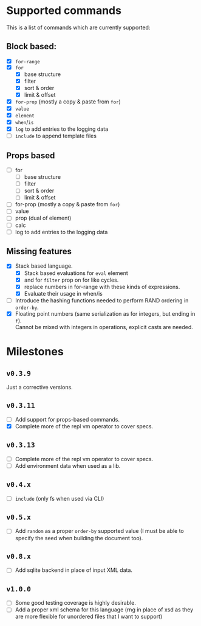 # Supported commands

This is a list of commands which are currently supported:

## Block based:

- [x] `for-range`
- [x] `for`
  - [x] base structure
  - [x] filter
  - [x] sort & order
  - [x] limit & offset
- [x] `for-prop` (mostly a copy & paste from `for`)
- [x] `value`
- [x] `element`
- [x] `when`/`is`
- [x] `log` to add entries to the logging data
- [ ] `include` to append template files

## Props based

- [ ] for
  - [ ] base structure
  - [ ] filter
  - [ ] sort & order
  - [ ] limit & offset
- [ ] for-prop (mostly a copy & paste from `for`)
- [ ] value
- [ ] prop (dual of element)
- [ ] calc
- [ ] log to add entries to the logging data

## Missing features

- [x] Stack based language.
  - [x] Stack based evaluations for `eval` element
  - [x] and for `filter` prop on for like cycles.
  - [x] replace numbers in for-range with these kinds of expressions.
  - [x] Evaluate their usage in when/is
- [ ] Introduce the hashing functions needed to perform RAND ordering in `order-by`.
- [x] Floating point numbers (same serialization as for integers, but ending in `f`).  
       Cannot be mixed with integers in operations, explicit casts are needed.

# Milestones

## `v0.3.9`

Just a corrective versions.

## `v0.3.11`

- [ ] Add support for props-based commands.
- [x] Complete more of the repl vm operator to cover specs.

## `v0.3.13`

- [ ] Complete more of the repl vm operator to cover specs.
- [ ] Add environment data when used as a lib.

## `v0.4.x`

- [ ] `include` (only fs when used via CLI)

## `v0.5.x`

- [ ] Add `random` as a proper `order-by` supported value (I must be able to specify the seed when building the document too).

## `v0.8.x`

- [ ] Add sqlite backend in place of input XML data.

## `v1.0.0`

- [ ] Some good testing coverage is highly desirable.
- [ ] Add a proper xml schema for this language (rng in place of xsd as they are more flexible for unordered files that I want to support)
